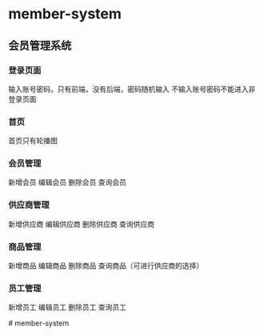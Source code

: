# member-system

## 会员管理系统
### 登录页面
输入账号密码，只有前端，没有后端，密码随机输入
不输入账号密码不能进入非登录页面
### 首页
首页只有轮播图
### 会员管理
新增会员
编辑会员
删除会员
查询会员
### 供应商管理
新增供应商
编辑供应商
删除供应商
查询供应商
### 商品管理
新增商品
编辑商品
删除商品
查询商品（可进行供应商的选择）
### 员工管理
新增员工
编辑员工
删除员工
查询员工

#   m e m b e r - s y s t e m  
 